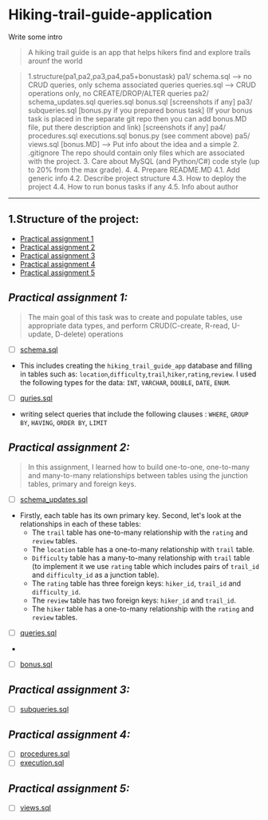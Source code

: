 # Hiking-trail-guide-application

Write some intro
> A hiking trail guide is an app that helps hikers find and explore trails arounf the world


>1.structure(pa1,pa2,pa3,pa4,pa5+bonustask) pa1/
schema.sql --> no CRUD queries, only schema associated queries
queries.sql --> CRUD operations only, no CREATE/DROP/ALTER queries
pa2/
schema_updates.sql
queries.sql
bonus.sql
[screenshots if any]
pa3/
subqueries.sql
[bonus.py if you prepared bonus task] (If your bonus task is placed in the separate git repo then you can add bonus.MD file, put there description and link)
[screenshots if any]
pa4/
procedures.sql
executions.sql
bonus.py (see comment above)
pa5/
views.sql
[bonus.MD] --> Put info about the idea and a simple
> 2. .gitignore
     The repo should contain only files which are associated with the project.
> 3. Care about MySQL (and Python/C#) code style (up to 20% from the max grade).
> 4. 4. Prepare README.MD
        4.1. Add generic info
        4.2. Describe project structure
        4.3. How to deploy the project
        4.4. How to run bonus tasks if any
        4.5. Info about author
****
## **1.Structure of the project:**
* [Practical assignment 1](#practical-assignment-1)
* [Practical assignment 2](#practical-assignment-2)
* [Practical assignment 3](#practical-assignment-3)
* [Practical assignment 4](#practical-assignment-4)
* [Practical assignment 5](#practical-assignment-5)



## ***Practical assignment 1:***
> The main goal of this task was to create and populate tables, use appropriate data types, and perform CRUD(C-create, R-read, U-update, D-delete) operations
- [ ] [schema.sql](pa1/schema.sql)
- This includes creating the `hiking_trail_guide_app` database and filling in tables such as: `location`,`difficulty`,`trail`,`hiker`,`rating`,`review`. I used the following types for the data: `INT`, `VARCHAR`, `DOUBLE`, `DATE`, `ENUM`.


- [ ] [quries.sql](pa1/queries.sql)
- writing select queries that include the following clauses : `WHERE`, `GROUP BY`, `HAVING`, `ORDER BY`, `LIMIT`
## ***Practical assignment 2:***
>In this assignment, I learned how to build one-to-one, one-to-many and many-to-many relationships between tables using the junction tables, primary and foreign keys.
- [ ] [schema_updates.sql](pa2/schema_updates.sql)

- Firstly, each table has its own primary key. Second, let's look at the relationships in each of these tables:
  - The `trail` table has one-to-many relationship with the `rating` and `review` tables. 
  - The `location` table has a one-to-many relationship with `trail` table. 
  - `Difficulty` table has a many-to-many relationship with `trail` table (to implement it we use `rating` table which includes pairs of `trail_id` and `difficulty_id` as a junction table). 
  - The `rating` table has three foreign keys: `hiker_id`, `trail_id` and `difficulty_id`. 
  - The `review` table has two foreign keys: `hiker_id` and `trail_id`. 
  - The `hiker` table has a one-to-many relationship with the `rating` and `review` tables.

- [ ] [queries.sql](pa2/queries.sql)
- 


- [ ] [bonus.sql](pa2/bonus.sql)
## ***Practical assignment 3:***
>
- [ ] [subqueries.sql](pa3/pa3.sql)
## ***Practical assignment 4:***
- [ ] [procedures.sql](pa4/procedures.sql)
- [ ] [execution.sql](pa4/executions.sql)

## ***Practical assignment 5:***
- [ ] [views.sql](pa5/views.sql)




